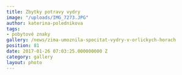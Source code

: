 ```yaml
---
title: Zbytky potravy vydry
image: "/uploads/IMG_7273.JPG"
author: katerina-polednikova
tags:
- pobytové znaky
gallery: /news/zima-umoznila-spocitat-vydry-v-orlickych-horach
position: 81
date: 2017-01-26 07:03:25.000000000 Z
category: gallery
layout: photo
---
```

